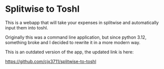# Splitwise to Toshl

This is a webapp that will take your expenses in splitwise and automatically input them into toshl.

Originally this was a command line application, but since python 3.12, something broke and I decided to rewrite it in a more modern way.

This is an outdated version of the app, the updated link is here:

https://github.com/cjx3711/splitwise-to-toshl

